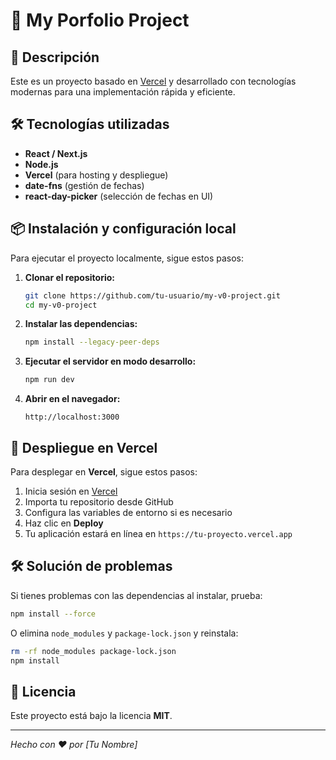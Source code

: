 # 🚀 My Porfolio Project

## 📌 Descripción

Este es un proyecto basado en [Vercel](https://vercel.com/) y desarrollado con tecnologías modernas para una implementación rápida y eficiente.

## 🛠 Tecnologías utilizadas

- **React / Next.js**
- **Node.js**
- **Vercel** (para hosting y despliegue)
- **date-fns** (gestión de fechas)
- **react-day-picker** (selección de fechas en UI)

## 📦 Instalación y configuración local

Para ejecutar el proyecto localmente, sigue estos pasos:

1. **Clonar el repositorio:**

   ```bash
   git clone https://github.com/tu-usuario/my-v0-project.git
   cd my-v0-project
   ```

2. **Instalar las dependencias:**

   ```bash
   npm install --legacy-peer-deps
   ```

3. **Ejecutar el servidor en modo desarrollo:**

   ```bash
   npm run dev
   ```

4. **Abrir en el navegador:**
   ```
   http://localhost:3000
   ```

## 🚀 Despliegue en Vercel

Para desplegar en **Vercel**, sigue estos pasos:

1. Inicia sesión en [Vercel](https://vercel.com/)
2. Importa tu repositorio desde GitHub
3. Configura las variables de entorno si es necesario
4. Haz clic en **Deploy**
5. Tu aplicación estará en línea en `https://tu-proyecto.vercel.app`

## 🛠 Solución de problemas

Si tienes problemas con las dependencias al instalar, prueba:

```bash
npm install --force
```

O elimina `node_modules` y `package-lock.json` y reinstala:

```bash
rm -rf node_modules package-lock.json
npm install
```

## 📜 Licencia

Este proyecto está bajo la licencia **MIT**.

---

_Hecho con ❤️ por [Tu Nombre]_
